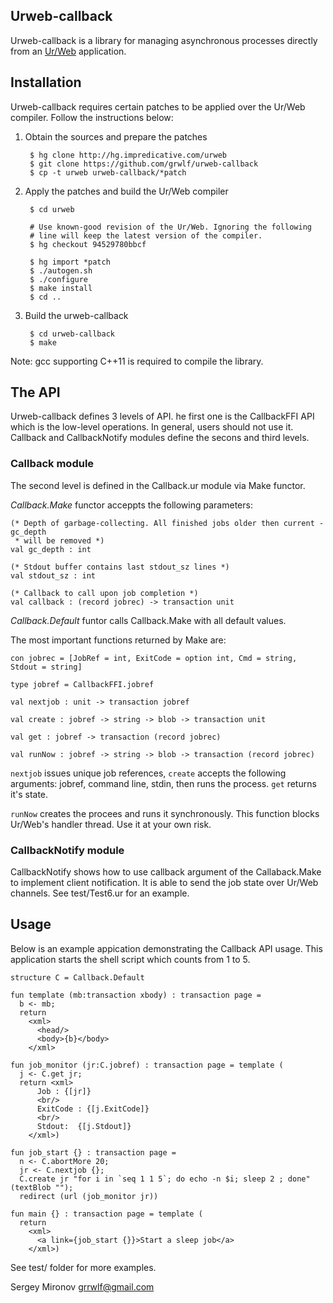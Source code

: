 Urweb-callback
--------------

Urweb-callback is a library for managing asynchronous processes directly from an
[Ur/Web](http://www.impredicative.com/ur/) application.


Installation
------------

Urweb-callback requires certain patches to be applied over the Ur/Web compiler.
Follow the instructions below:

1. Obtain the sources and prepare the patches

        $ hg clone http://hg.impredicative.com/urweb
        $ git clone https://github.com/grwlf/urweb-callback
        $ cp -t urweb urweb-callback/*patch

2. Apply the patches and build the Ur/Web compiler

        $ cd urweb
    
        # Use known-good revision of the Ur/Web. Ignoring the following
        # line will keep the latest version of the compiler.
        $ hg checkout 94529780bbcf
    
        $ hg import *patch
        $ ./autogen.sh
        $ ./configure
        $ make install
        $ cd ..

3. Build the urweb-callback
 
        $ cd urweb-callback
        $ make
     
Note: gcc supporting C++11 is required to compile the library.


The API
-------

Urweb-callback defines 3 levels of API. he first one is the CallbackFFI API which is
the low-level operations. In general, users should not use it. Callback and CallbackNotify
modules define the secons and third levels.

### Callback module

The second level is 
defined in the Callback.ur module via Make functor. 

_Callback.Make_ functor acceppts the following parameters:

    (* Depth of garbage-collecting. All finished jobs older then current - gc_depth
     * will be removed *)
    val gc_depth : int

    (* Stdout buffer contains last stdout_sz lines *)
    val stdout_sz : int

    (* Callback to call upon job completion *)
    val callback : (record jobrec) -> transaction unit

_Callback.Default_ funtor calls Callback.Make with all default values.

The most important functions returned by Make are:

    con jobrec = [JobRef = int, ExitCode = option int, Cmd = string, Stdout = string]

    type jobref = CallbackFFI.jobref

    val nextjob : unit -> transaction jobref

    val create : jobref -> string -> blob -> transaction unit

    val get : jobref -> transaction (record jobrec)

    val runNow : jobref -> string -> blob -> transaction (record jobrec)

`nextjob` issues unique job references, `create` accepts the following arguments:
jobref, command line, stdin, then runs the process. `get` returns it's state.

`runNow` creates the procees and runs it synchronously. This function blocks
Ur/Web's handler thread. Use it at your own risk.

### CallbackNotify module

CallbackNotify shows how to use callback argument of the Callaback.Make to implement client
notification. It is able to send the job state over Ur/Web channels. See test/Test6.ur for
an example.

Usage
-----

Below is an example appication demonstrating the Callback API usage. This application 
starts the shell script which counts from 1 to 5.

    structure C = Callback.Default

    fun template (mb:transaction xbody) : transaction page =
      b <- mb;
      return
        <xml>
          <head/>
          <body>{b}</body>
        </xml>

    fun job_monitor (jr:C.jobref) : transaction page = template (
      j <- C.get jr;
      return <xml>
          Job : {[jr]}
          <br/>
          ExitCode : {[j.ExitCode]}
          <br/>
          Stdout:  {[j.Stdout]}
        </xml>)

    fun job_start {} : transaction page =
      n <- C.abortMore 20;
      jr <- C.nextjob {};
      C.create jr "for i in `seq 1 1 5`; do echo -n $i; sleep 2 ; done" (textBlob "");
      redirect (url (job_monitor jr))

    fun main {} : transaction page = template (
      return
        <xml>
          <a link={job_start {}}>Start a sleep job</a>
        </xml>)

See test/ folder for more examples.

Sergey Mironov
grrwlf@gmail.com


